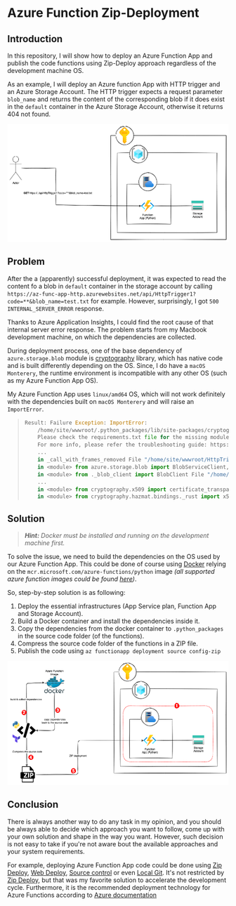 # Azure Function Zip-Deployment

## Introduction

In this repository, I will show how to deploy an Azure Function App and publish the code functions using Zip-Deploy
approach regardless of the development machine OS.

As an example, I will deploy an Azure function App with HTTP trigger and an Azure Storage Account.
The HTTP trigger expects a request parameter `blob_name` and returns the content of the corresponding blob if it does
exist in the `default` container in the Azure Storage Account, otherwise it returns 404 not found.

![](./docs/az-func-zip-deploy-overview.png "Example system")

## Problem

After the a (apparently) successful deployment, it was expected to read the content fo a blob in `default` container in
the
storage account by calling `https://az-func-app-http.azurewebsites.net/api/HttpTrigger1?code=**&blob_name=test.txt` for
example. However, surprisingly, I got `500 INTERNAL_SERVER_ERROR` response.

Thanks to Azure Application Insights, I could find the root
cause of that internal server error response.
The problem starts from my Macbook development machine, on which the dependencies are collected.

During deployment process, one of the base dependency of `azure.storage.blob` module
is [cryptography](https://cryptography.io/en/latest/installation/#supported-platforms)
library, which has native code and is built differently depending on the OS.
Since, I do have a `macOS Monterery`, the runtime environment is incompatible with any other OS (such as my Azure Function App OS).

My Azure Function App uses `linux/amd64` OS, which will not work definitely with the dependencies built on
`macOS Monterery` and will raise an `ImportError`.

> ```python
> Result: Failure Exception: ImportError:
>     /home/site/wwwroot/.python_packages/lib/site-packages/cryptography/hazmat/bindings/_rust.abi3.so: invalid ELF header.
>     Please check the requirements.txt file for the missing module.
>     For more info, please refer the troubleshooting guide: https://aka.ms/functions-modulenotfound Stack:
>     ... 
>     in _call_with_frames_removed File "/home/site/wwwroot/HttpTrigger1/__init__.py",  line 3,
>     in <module> from azure.storage.blob import BlobServiceClient, ContainerClient File "/home/site/wwwroot/.python_packages/lib/site-packages/azure/storage/blob/__init__.py", line 10,
>     in <module> from ._blob_client import BlobClient File "/home/site/wwwroot/.python_packages/lib/site-packages/azure/storage/blob/_blob_client.py", line 55, 
>     ...
>     in <module> from cryptography.x509 import certificate_transparency File "/home/site/wwwroot/.python_packages/lib/site-packages/cryptography/x509/certificate_transparency.py", line 10,
>     in <module> from cryptography.hazmat.bindings._rust import x509 as rust_x509
> ```

## Solution

> _**Hint:** Docker must be installed and running on the development machine first._

To solve the issue, we need to build the dependencies on the OS used by our Azure Function App.
This could be done of course using [Docker](https://docs.docker.com) relying on
the `mcr.microsoft.com/azure-functions/python` image
_(all supported azure function images could be found [here](https://hub.docker.com/_/microsoft-azure-functions))_.

So, step-by-step solution is as following:

1. Deploy the essential infrastructures (App Service plan, Function App and Storage Account).
2. Build a Docker container and install the dependencies inside it.
3. Copy the dependencies from the docker container to `.python_packages` in the source code folder (of the functions).
4. Compress the source code folder of the functions in a ZIP file.
5. Publish the code using `az functionapp deployment source config-zip`


![](./docs/az-func-zip-deploy.png "Zip-Deployment")


## Conclusion

There is always another way to do any task in my opinion, and you should be always able to decide which approach you want
to follow, come up with your own solution and shape in the way you want.
However, such decision is not easy to take if you're not aware bout the available approaches and your system  requirements.

For example, deploying Azure Function App code could be done using [Zip Deploy](https://learn.microsoft.com/en-us/azure/azure-functions/functions-deployment-technologies#zip-deploy), [Web Deploy](https://learn.microsoft.com/en-us/azure/azure-functions/functions-deployment-technologies#web-deploy-msdeploy), [Source control](https://learn.microsoft.com/en-us/azure/azure-functions/functions-deployment-technologies#source-control) or even [Local Git](https://learn.microsoft.com/en-us/azure/azure-functions/functions-deployment-technologies#local-git).
It's not restricted by [Zip Deploy](https://learn.microsoft.com/en-us/azure/azure-functions/functions-deployment-technologies#zip-deploy), but that was my favorite solution to accelerate the development cycle.
Furthermore, it is the recommended deployment technology for Azure Functions according to [Azure documentation](https://learn.microsoft.com/en-us/azure/azure-functions/functions-deployment-technologies)
